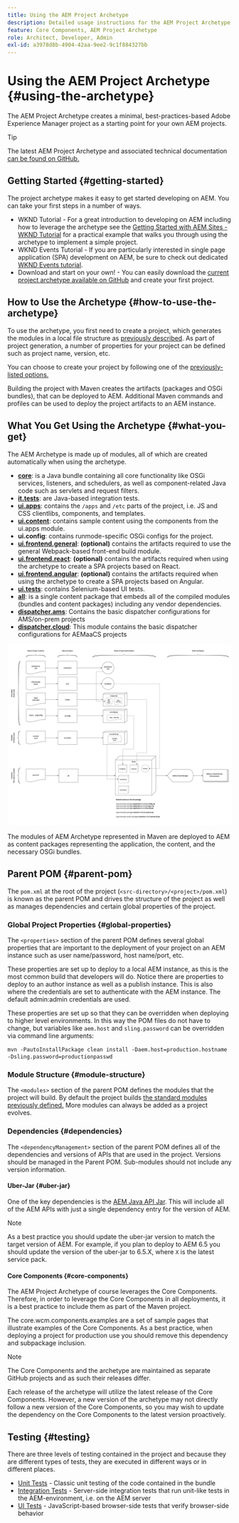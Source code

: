 ```yaml
---
title: Using the AEM Project Archetype
description: Detailed usage instructions for the AEM Project Archetype
feature: Core Components, AEM Project Archetype
role: Architect, Developer, Admin
exl-id: a3978d8b-4904-42aa-9ee2-9c1f884327bb
---
```


# Using the AEM Project Archetype {#using-the-archetype}

The AEM Project Archetype creates a minimal, best-practices-based Adobe Experience Manager project as a starting point for your own AEM projects.

>[!TIP]
>
>The latest AEM Project Archetype and associated technical documentation [can be found on GitHub.](https://github.com/adobe/aem-project-archetype)

## Getting Started {#getting-started}

The project archetype makes it easy to get started developing on AEM. You can take your first steps in a number of ways.

* WKND Tutorial - For a great introduction to developing on AEM including how to leverage the archetype see the [Getting Started with AEM Sites - WKND Tutorial](https://experienceleague.adobe.com/docs/experience-manager-learn/getting-started-wknd-tutorial-develop/overview.html) for a practical example that walks you through using the archetype to implement a simple project.
* WKND Events Tutorial - If you are particularly interested in single page application (SPA) development on AEM, be sure to check out dedicated [WKND Events tutorial](https://helpx.adobe.com/experience-manager/kt/sites/using/getting-started-spa-wknd-tutorial-develop.html).
* Download and start on your own! - You can easily download the [current project archetype available on GitHub](https://github.com/adobe/aem-project-archetype) and create your first project.

## How to Use the Archetype {#how-to-use-the-archetype}

To use the archetype, you first need to create a project, which generates the modules in a local file structure as [previously described](#what-you-get). As part of project generation, a number of properties for your project can be defined such as project name, version, etc.

You can choose to create your project by following one of the [previously-listed options.](#getting-started)

Building the project with Maven creates the artifacts (packages and OSGi bundles), that can be deployed to AEM. Additional Maven commands and profiles can be used to deploy the project artifacts to an AEM instance.

## What You Get Using the Archetype {#what-you-get}

The AEM Archetype is made up of modules, all of which are created automatically when using the archetype.

* **[core](https://github.com/adobe/aem-project-archetype/tree/develop/src/main/archetype/core)**: is a Java bundle containing all core functionality like OSGi services, listeners, and schedulers, as well as component-related Java code such as servlets and request filters.
* **[it.tests](https://github.com/adobe/aem-project-archetype/tree/develop/src/main/archetype/it.tests)**: are Java-based integration tests.
* **[ui.apps](https://github.com/adobe/aem-project-archetype/tree/develop/src/main/archetype/ui.apps)**: contains the `/apps` and `/etc` parts of the project, i.e. JS and CSS clientlibs, components, and templates.
* **[ui.content](https://github.com/adobe/aem-project-archetype/tree/develop/src/main/archetype/ui.content)**: contains sample content using the components from the ui.apps module.
* **ui.config**: contains runmode-specific OSGi configs for the project.
* **[ui.frontend.general](https://github.com/adobe/aem-project-archetype/tree/develop/src/main/archetype/ui.frontend.general)**: **(optional)** contains the artifacts required to use the general Webpack-based front-end build module.
* **[ui.frontend.react](https://github.com/adobe/aem-project-archetype/tree/develop/src/main/archetype/ui.frontend.react)**: **(optional)** contains the artifacts required when using the archetype to create a SPA projects based on React.
* **[ui.frontend.angular](https://github.com/adobe/aem-project-archetype/tree/develop/src/main/archetype/ui.frontend.angular)**: **(optional)** contains the artifacts required when using the archetype to create a SPA projects based on Angular.
* **[ui.tests](https://github.com/adobe/aem-project-archetype/tree/develop/src/main/archetype/ui.tests)**: contains Selenium-based UI tests.
* **[all](https://github.com/adobe/aem-project-archetype/tree/develop/src/main/archetype/all)**: is a single content package that embeds all of the compiled modules (bundles and content packages) including any vendor dependencies.
* **[dispatcher.ams](https://github.com/adobe/aem-project-archetype/tree/develop/src/main/archetype/dispatcher.ams)**: Contains the basic dispatcher configurations for AMS/on-prem projects
* **[dispatcher.cloud](https://github.com/adobe/aem-project-archetype/tree/develop/src/main/archetype/dispatcher.cloud)**: This module contains the basic dispatcher configurations for AEMaaCS projects

![Content package organization](/help/assets/content-package-organization.png)

The modules of AEM Archetype represented in Maven are deployed to AEM as content packages representing the application, the content, and the necessary OSGi bundles.

## Parent POM {#parent-pom}

The `pom.xml` at the root of the project (`<src-directory>/<project>/pom.xml`) is known as the parent POM and drives the structure of the project as well as manages dependencies and certain global properties of the project.

### Global Project Properties {#global-properties}

The `<properties>` section of the parent POM defines several global properties that are important to the deployment of your project on an AEM instance such as user name/password, host name/port, etc.

These properties are set up to deploy to a local AEM instance, as this is the most common build that developers will do. Notice there are properties to deploy to an author instance as well as a publish instance. This is also where the credentials are set to authenticate with the AEM instance. The default admin:admin credentials are used.

These properties are set up so that they can be overridden when deploying to higher level environments. In this way the POM files do not have to change, but variables like `aem.host` and `sling.password` can be overridden via command line arguments:

```shell
mvn -PautoInstallPackage clean install -Daem.host=production.hostname -Dsling.password=productionpasswd
```

### Module Structure {#module-structure}

The `<modules>` section of the parent POM defines the modules that the project will build. By default the project builds [the standard modules previously defined.](#what-you-get) More modules can always be added as a project evolves.

### Dependencies {#dependencies}

The `<dependencyManagement>` section of the parent POM defines all of the dependencies and versions of APIs that are used in the project. Versions should be managed in the Parent POM. Sub-modules should not include any version information.

#### Uber-Jar {#uber-jar}

One of the key dependencies is the [AEM Java API Jar](https://experienceleague.adobe.com/docs/experience-manager-cloud-service/implementing/developing/aem-as-a-cloud-service-sdk.html). This will include all of the AEM APIs with just a single dependency entry for the version of AEM.

>[!NOTE]
>
>As a best practice you should update the uber-jar version to match the target version of AEM. For example, if you plan to deploy to AEM 6.5 you should update the version of the uber-jar to 6.5.X, where `X` is the latest service pack.

#### Core Components {#core-components}

The AEM Project Archetype of course leverages the Core Components. Therefore, in order to leverage the Core Components in all deployments, it is a best practice to include them as part of the Maven project.

The core.wcm.components.examples are a set of sample pages that illustrate examples of the Core Components. As a best practice, when deploying a project for production use you should remove this dependency and subpackage inclusion.

>[!NOTE]
>
>The Core Components and the archetype are maintained as separate GitHub projects and as such their releases differ.
>
>Each release of the archetype will utilize the latest release of the Core Components. However, a new version of the archetype may not directly follow a new version of the Core Components, so you may wish to update the dependency on the Core Components to the latest version proactively.

## Testing {#testing}

There are three levels of testing contained in the project and because they are different types of tests, they are executed in different ways or in different places.

* [Unit Tests](https://github.com/adobe/aem-project-archetype/tree/develop/src/main/archetype/core) - Classic unit testing of the code contained in the bundle
* [Integration Tests](https://github.com/adobe/aem-project-archetype/tree/develop/src/main/archetype/it.tests) - Server-side integration tests that run unit-like tests in the AEM-environment, i.e. on the AEM server
* [UI Tests](https://github.com/adobe/aem-project-archetype/tree/develop/src/main/archetype/ui.tests) - JavaScript-based browser-side tests that verify browser-side behavior
